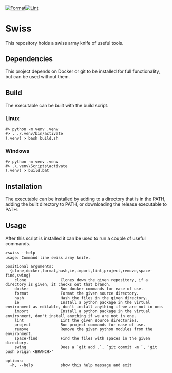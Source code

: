 [![Format](https://github.com/MitchsGreer/Swiss/actions/workflows/format.yaml/badge.svg)](https://github.com/MitchsGreer/Swiss/actions/workflows/format.yaml)[![Lint](https://github.com/MitchsGreer/Swiss/actions/workflows/lint.yaml/badge.svg)](https://github.com/MitchsGreer/Swiss/actions/workflows/lint.yaml)

# Swiss

This repository holds a swiss army knife of useful tools.

## Dependencies

This project depends on Docker or git to be installed for full functionality, but can be used without them.

## Build

The executable can be built with the build script.

### Linux

```
#> python -m venv .venv
#> . ./.venv/bin/activate
(.venv) > bash build.sh
```

### Windows

```
#> python -m venv .venv
#> .\.venv\Scripts\activate
(.venv) > build.bat
```

## Installation

The executable can be installed by adding to a directory that is in the PATH, adding the built directory to PATH, or downloading the release executable to PATH.

## Usage

After this script is installed it can be used to run a couple of useful commands.

```
>swiss --help
usage: Command line swiss army knife.

positional arguments:
  {clone,docker,format,hash,ie,import,lint,project,remove,space-find,swing}
    clone               Clones down the given repository, if a directory is given, it checks out that branch.
    docker              Run docker commands for ease of use.
    format              Format the given source directory.
    hash                Hash the files in the given directory.
    ie                  Install a python package in the virtual environment as editable, don't install anything if we are not in one.
    import              Install a python package in the virtual environment, don't install anything if we are not in one.
    lint                Lint the given source directories.
    project             Run project commands for ease of use.
    remove              Remove the given python modules from the environment.
    space-find          Find the files with spaces in the given directory.
    swing               Does a `git add .`, `git commit -m `, 'git push origin <BRANCH>'

options:
  -h, --help            show this help message and exit
```

